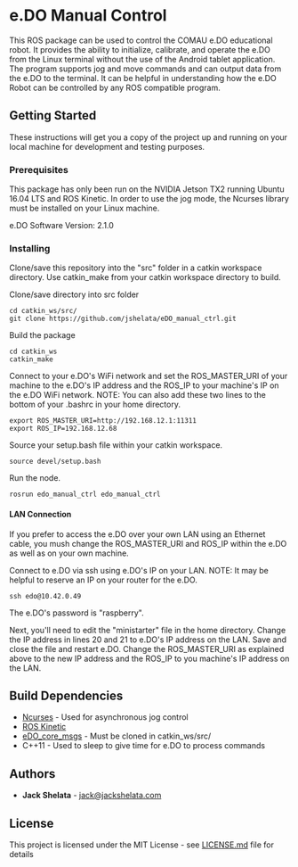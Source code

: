 # e.DO Manual Control

This ROS package can be used to control the COMAU e.DO educational robot. It provides the ability to initialize, calibrate, and operate the e.DO from the Linux terminal without the use of the Android tablet application. The program supports jog and move commands and can output data from the e.DO to the terminal. It can be helpful in understanding how the e.DO Robot can be controlled by any ROS compatible program.

## Getting Started

These instructions will get you a copy of the project up and running on your local machine for development and testing purposes.

### Prerequisites

This package has only been run on the NVIDIA Jetson TX2 running Ubuntu 16.04 LTS and ROS Kinetic. In order to use the jog mode, the Ncurses library must be installed on your Linux machine.

e.DO Software Version: 2.1.0

### Installing

Clone/save this repository into the "src" folder in a catkin workspace directory. Use catkin_make from your catkin workspace directory to build.

Clone/save directory into src folder

```
cd catkin_ws/src/
git clone https://github.com/jshelata/eDO_manual_ctrl.git
```

Build the package

```
cd catkin_ws
catkin_make
```

Connect to your e.DO's WiFi network and set the ROS_MASTER_URI of your machine to the e.DO's IP address and the ROS_IP to your machine's IP on the e.DO WiFi network. NOTE: You can also add these two lines to the bottom of your .bashrc in your home directory.

```
export ROS_MASTER_URI=http://192.168.12.1:11311
export ROS_IP=192.168.12.68
```

Source your setup.bash file within your catkin workspace.

```
source devel/setup.bash
```

Run the node.

```
rosrun edo_manual_ctrl edo_manual_ctrl
```
#### LAN Connection

If you prefer to access the e.DO over your own LAN using an Ethernet cable, you mush change the ROS_MASTER_URI and ROS_IP within the e.DO as well as on your own machine.

Connect to e.DO via ssh using e.DO's IP on your LAN. NOTE: It may be helpful to reserve an IP on your router for the e.DO.
```
ssh edo@10.42.0.49
```
The e.DO's password is "raspberry".

Next, you'll need to edit the "ministarter" file in the home directory. Change the IP address in lines 20 and 21 to e.DO's IP address on the LAN. Save and close the file and restart e.DO. Change the ROS_MASTER_URI as explained above to the new IP address and the ROS_IP to you machine's IP address on the LAN.


## Build Dependencies

* [Ncurses](https://www.cyberciti.biz/faq/linux-install-ncurses-library-headers-on-debian-ubuntu-centos-fedora/) - Used for asynchronous jog control
* [ROS Kinetic](http://wiki.ros.org/kinetic.Installation)
* [eDO_core_msgs](https://github.com/Comau/eDO_core_msgs) - Must be cloned in catkin_ws/src/
* C++11 - Used to sleep to give time for e.DO to process commands


## Authors

* **Jack Shelata** - [jack@jackshelata.com](mailto:jack@jackshelata.com)

## License

This project is licensed under the MIT License - see [LICENSE.md](LICENSE.md) file for details


